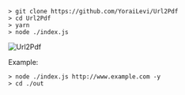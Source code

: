
```
> git clone https://github.com/YoraiLevi/Url2Pdf 
> cd Url2Pdf
> yarn
> node ./index.js
```
![Url2Pdf](https://user-images.githubusercontent.com/50873841/74400932-41557780-4e28-11ea-96aa-7846012bcb35.png)

Example:
```
> node ./index.js http://www.example.com -y
> cd ./out
```